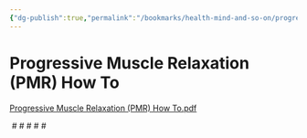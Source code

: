 ```yaml
---
{"dg-publish":true,"permalink":"/bookmarks/health-mind-and-so-on/progressive-muscle-relaxation-pmr-how-to/","tags":["body","pdf","scientific"]}
---
```



# Progressive Muscle Relaxation (PMR) How To

[Progressive Muscle Relaxation (PMR) How To.pdf](IMG-20241106232525080.pdf)

​ #​ #​ #​ #​ #​
